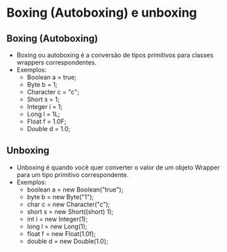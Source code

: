 # Boxing (Autoboxing) e unboxing

## Boxing (Autoboxing)
  - Boxing ou autoboxing é a conversão de tipos primitivos para classes wrappers correspondentes.
  - Exemplos:
    - Boolean a = true;
    - Byte b = 1;
    - Character c = "c";
    - Short s = 1;
    - Integer i = 1;
    - Long l = 1L;
    - Float f = 1.0F;
    - Double d = 1.0;

## Unboxing
  - Unboxing é quando você quer converter o valor de um objeto Wrapper para um tipo primitivo correspondente.
  - Exemplos:
    - boolean a = new Boolean("true");
    - byte b = new Byte("1");
    - char c = new Character("c");
    - short s = new Short((short) 1);
    - int i = new Integer(1);
    - long l = new Long(1);
    - float f = new Float(1.0f);
    - double d = new Double(1.0);